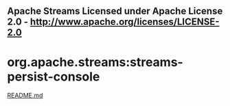 Apache Streams
Licensed under Apache License 2.0 - http://www.apache.org/licenses/LICENSE-2.0
--------------------------------------------------------------------------------

org.apache.streams:streams-persist-console
===========================================

[README.md](src/site/markdown/index.md "README")